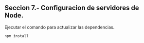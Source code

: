 
## Seccion 7.- Configuracion de servidores de Node.

Ejecutar el comando para actualizar las dependencias.

```
npm install 
```

